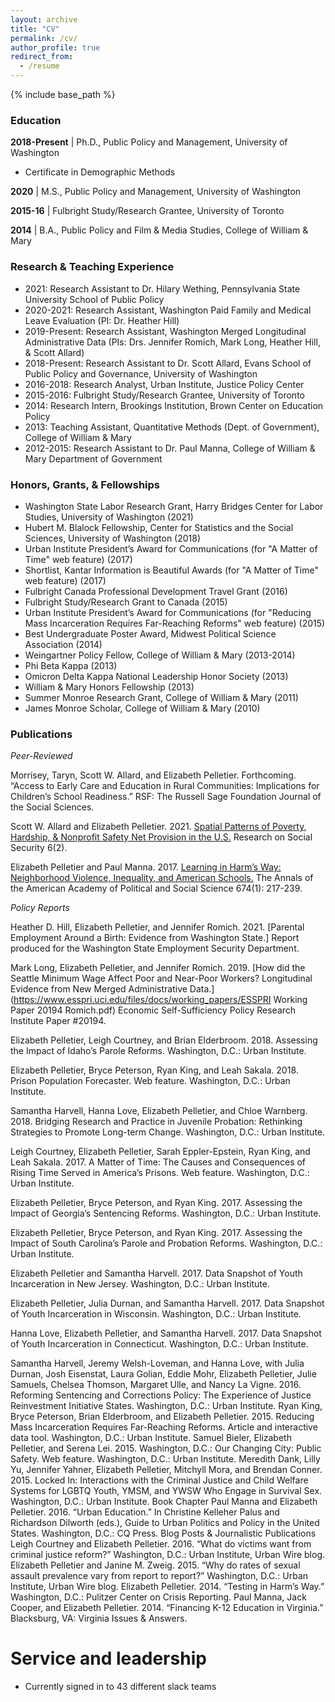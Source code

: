 ```yaml
---
layout: archive
title: "CV"
permalink: /cv/
author_profile: true
redirect_from:
  - /resume
---
```


{% include base_path %}

### Education

__2018-Present__ &#124; Ph.D., Public Policy and Management, University of Washington

* Certificate in Demographic Methods

__2020__ &#124; M.S., Public Policy and Management, University of Washington

__2015-16__ &#124; Fulbright Study/Research Grantee, University of Toronto

__2014__ &#124; B.A., Public Policy and Film & Media Studies, College of William & Mary



### Research & Teaching Experience

* 2021: Research Assistant to Dr. Hilary Wething, Pennsylvania State University School of Public Policy
* 2020-2021: Research Assistant, Washington Paid Family and Medical Leave Evaluation (PI: Dr. Heather Hill)
* 2019-Present: Research Assistant, Washington Merged Longitudinal Administrative Data (PIs: Drs. Jennifer Romich, Mark Long, Heather Hill, & Scott Allard)
* 2018-Present: Research Assistant to Dr. Scott Allard, Evans School of Public Policy and Governance, University of Washington
* 2016-2018: Research Analyst, Urban Institute, Justice Policy Center
* 2015-2016: Fulbright Study/Research Grantee, University of Toronto
* 2014: Research Intern, Brookings Institution, Brown Center on Education Policy
* 2013: Teaching Assistant, Quantitative Methods (Dept. of Government), College of William & Mary
* 2012-2015: Research Assistant to Dr. Paul Manna, College of William & Mary Department of Government

### Honors, Grants, & Fellowships

* Washington State Labor Research Grant, Harry Bridges Center for Labor Studies, University of Washington (2021)
* Hubert M. Blalock Fellowship, Center for Statistics and the Social Sciences, University of Washington (2018)
* Urban Institute President’s Award for Communications (for "A Matter of Time" web feature) (2017)
* Shortlist, Kantar Information is Beautiful Awards (for "A Matter of Time" web feature) (2017)
* Fulbright Canada Professional Development Travel Grant (2016)
* Fulbright Study/Research Grant to Canada (2015)
* Urban Institute President’s Award for Communications (for "Reducing Mass Incarceration Requires Far-Reaching Reforms" web feature) (2015)
* Best Undergraduate Poster Award, Midwest Political Science Association (2014)
* Weingartner Policy Fellow, College of William & Mary (2013-2014)
* Phi Beta Kappa (2013)
* Omicron Delta Kappa National Leadership Honor Society (2013)
* William & Mary Honors Fellowship (2013)
* Summer Monroe Research Grant, College of William & Mary (2011)
* James Monroe Scholar, College of William & Mary (2010)

### Publications

*Peer-Reviewed*

Morrisey, Taryn, Scott W. Allard, and Elizabeth Pelletier. Forthcoming. “Access to Early Care and Education in Rural Communities: Implications for Children’s School Readiness.” RSF: The Russell Sage Foundation Journal of the Social Sciences. 

Scott W. Allard and Elizabeth Pelletier. 2021. [Spatial Patterns of Poverty, Hardship, & Nonprofit Safety Net Provision in the U.S.](https://ipss.repo.nii.ac.jp/?action=pages_view_main&active_action=repository_view_main_item_detail&item_id=254&item_no=1&page_id=13&block_id=21) Research on Social Security 6(2). 

Elizabeth Pelletier and Paul Manna. 2017. [Learning in Harm’s Way: Neighborhood Violence, Inequality, and American Schools.](https://journals.sagepub.com/doi/pdf/10.1177/0002716217734802) The Annals of the American Academy of Political and Social Science 674(1): 217-239.

*Policy Reports*

Heather D. Hill, Elizabeth Pelletier, and Jennifer Romich. 2021. [Parental Employment Around a Birth: Evidence from Washington State.] Report produced for the Washington State Employment Security Department.

Mark Long, Elizabeth Pelletier, and Jennifer Romich. 2019. [How did the Seattle Minimum Wage Affect Poor and Near-Poor Workers? Longitudinal Evidence from New Merged Administrative Data.](https://www.esspri.uci.edu/files/docs/working_papers/ESSPRI Working Paper 20194 Romich.pdf) Economic Self-Sufficiency Policy Research Institute Paper #20194.

Elizabeth Pelletier, Leigh Courtney, and Brian Elderbroom. 2018. Assessing the Impact of Idaho’s Parole Reforms. Washington, D.C.: Urban Institute.

Elizabeth Pelletier, Bryce Peterson, Ryan King, and Leah Sakala. 2018. Prison Population Forecaster. Web feature. Washington, D.C.: Urban Institute. 

Samantha Harvell, Hanna Love, Elizabeth Pelletier, and Chloe Warnberg. 2018. Bridging Research and Practice in Juvenile Probation: Rethinking Strategies to Promote Long-term Change. Washington, D.C.: Urban Institute. 

Leigh Courtney, Elizabeth Pelletier, Sarah Eppler-Epstein, Ryan King, and Leah Sakala. 2017. A Matter of Time: The Causes and Consequences of Rising Time Served in America’s Prisons. Web feature. Washington, D.C.: Urban Institute.

Elizabeth Pelletier, Bryce Peterson, and Ryan King. 2017. Assessing the Impact of Georgia’s Sentencing Reforms. Washington, D.C.: Urban Institute. 

Elizabeth Pelletier, Bryce Peterson, and Ryan King. 2017. Assessing the Impact of South Carolina’s Parole and Probation Reforms. Washington, D.C.: Urban Institute.

Elizabeth Pelletier and Samantha Harvell. 2017. Data Snapshot of Youth Incarceration in New Jersey. Washington, D.C.: Urban Institute. 

Elizabeth Pelletier, Julia Durnan, and Samantha Harvell. 2017. Data Snapshot of Youth Incarceration in Wisconsin. Washington, D.C.: Urban Institute. 

Hanna Love, Elizabeth Pelletier, and Samantha Harvell. 2017. Data Snapshot of Youth Incarceration in Connecticut. Washington, D.C.: Urban Institute. 

Samantha Harvell, Jeremy Welsh-Loveman, and Hanna Love, with Julia Durnan, Josh Eisenstat, Laura Golian, Eddie Mohr, Elizabeth Pelletier, Julie Samuels, Chelsea Thomson, Margaret Ulle, and Nancy La Vigne. 2016. Reforming Sentencing and Corrections Policy: The Experience of Justice Reinvestment Initiative States. Washington, D.C.: Urban Institute.
Ryan King, Bryce Peterson, Brian Elderbroom, and Elizabeth Pelletier. 2015. Reducing Mass Incarceration Requires Far-Reaching Reforms. Article and interactive data tool. Washington, D.C.: Urban Institute. 
Samuel Bieler, Elizabeth Pelletier, and Serena Lei. 2015. Washington, D.C.: Our Changing City: Public Safety. Web feature. Washington, D.C.: Urban Institute.
Meredith Dank, Lilly Yu, Jennifer Yahner, Elizabeth Pelletier, Mitchyll Mora, and Brendan Conner. 2015. Locked In: Interactions with the Criminal Justice and Child Welfare Systems for LGBTQ Youth, YMSM, and YWSW Who Engage in Survival Sex. Washington, D.C.: Urban Institute. 
Book Chapter
Paul Manna and Elizabeth Pelletier. 2016. “Urban Education.” In Christine Kelleher Palus and Richardson Dilworth (eds.), Guide to Urban Politics and Policy in the United States. Washington, D.C.: CQ Press.
Blog Posts & Journalistic Publications
Leigh Courtney and Elizabeth Pelletier. 2016. “What do victims want from criminal justice reform?” Washington, D.C.: Urban Institute, Urban Wire blog. 
Elizabeth Pelletier and Janine M. Zweig. 2015. “Why do rates of sexual assault prevalence vary from report to report?” Washington, D.C.: Urban Institute, Urban Wire blog. 
Elizabeth Pelletier. 2014. “Testing in Harm’s Way.” Washington, D.C.: Pulitzer Center on Crisis Reporting.
Paul Manna, Jack Cooper, and Elizabeth Pelletier. 2014. “Financing K-12 Education in Virginia.” Blacksburg, VA: Virginia Issues & Answers. 

  
Service and leadership
======
* Currently signed in to 43 different slack teams
